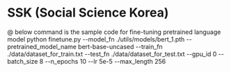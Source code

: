 # SSK (Social Science Korea)

@ below command is the sample code for fine-tuning pretrained language model
  python finetune.py --model_fn ./utils/models/bert_1.pth --pretrained_model_name bert-base-uncased --train_fn ./data/dataset_for_train.txt --test_fn ./data/dataset_for_test.txt --gpu_id 0 --batch_size 8 --n_epochs 10 --lr 5e-5 --max_length 256
